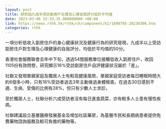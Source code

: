 ```yaml
---
layout: post
title: 研究指九成半受訪劏房戶生理及心理自我評分低於平均值
date: 2023-03-06 15:33:35.000000000 +08:00
link: https://news.rthk.hk/rthk/ch/component/k2/1690705-20230306.htm
categories: rthk
---
```


一項分析低收入劏房住戶的身心健康狀況及健康行為的研究發現，九成半以上受訪劏房住戶對生理及心理健康的自我評分，均低於平均值的50分。

香港社會服務聯會去年中下旬，透過54間服務單位接觸低收入劏房住戶，收回1105份有效問卷，研究顯示16%受訪劏房住戶自評健康狀況屬於「差」。

社聯又發現單親家庭及獨居人士有較高健康風險，單親家庭受訪者每日睡眠時間大約6個多小時，只有16%受訪者過去3年主動做過身體檢查。在過去30日感到不適、生病、受傷的比例有28%，但只有少數人士求診。

至於獨居人士，社聯分析六成受訪者沒有每日進食蔬菜，亦有較多人士患有慢性疾病。

社聯建議設立基層醫療發展基金及增加社區藥房，為基層市民和長期病患者提供免費藥物諮詢服務及較可負擔的藥物等。
